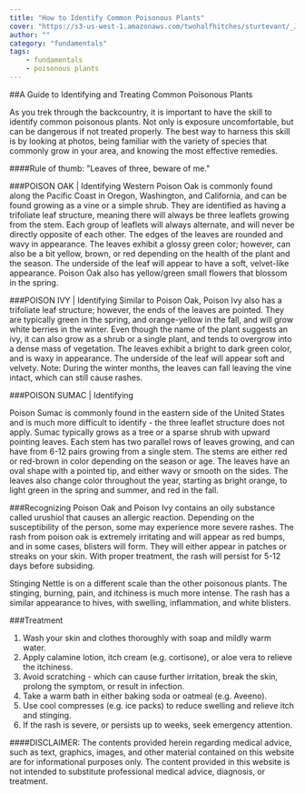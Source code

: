 ```yaml
---
title: "How to Identify Common Poisonous Plants"
cover: "https://s3-us-west-1.amazonaws.com/twohalfhitches/sturtevant/_J8A4928.jpg"
author: ""
category: "fundamentals"
tags:
    - fundamentals
    - poisonous plants
---
```


##A Guide to Identifying and Treating Common Poisonous Plants

As you trek through the backcountry, it is important to have the skill to identify common poisonous plants. Not only is exposure uncomfortable, but can be dangerous if not treated properly. The best way to harness this skill is by looking at photos, being familiar with the variety of species that commonly grow in your area, and knowing the most effective remedies.

####Rule of thumb: "Leaves of three, beware of me."

###POISON OAK | Identifying
Western Poison Oak is commonly found along the Pacific Coast in Oregon, Washington, and California, and can be found growing as a vine or a simple shrub. They are identified as having a trifoliate leaf structure, meaning there will always be three leaflets growing from the stem. Each group of leaflets will always alternate, and will never be directly opposite of each other. The edges of the leaves are rounded and wavy in appearance. The leaves exhibit a glossy green color; however, can also be a bit yellow, brown, or red depending on the health of the plant and the season. The underside of the leaf will appear to have a soft, velvet-like appearance. Poison Oak also has yellow/green small flowers that blossom in the spring.

###POISON IVY | Identifying
Similar to Poison Oak, Poison Ivy also has a trifoliate leaf structure; however, the ends of the leaves are pointed. They are typically green in the spring, and orange-yellow in the fall, and will grow white berries in the winter. Even though the name of the plant suggests an ivy, it can also grow as a shrub or a single plant, and tends to overgrow into a dense mass of vegetation. The leaves exhibit a bright to dark green color, and is waxy in appearance. The underside of the leaf will appear soft and velvety. Note: During the winter months, the leaves can fall leaving the vine intact, which can still cause rashes.

###POISON SUMAC | Identifying

Poison Sumac is commonly found in the eastern side of the United States and is much more difficult to identify - the three leaflet structure does not apply. Sumac typically grows as a tree or a sparse shrub with upward pointing leaves. Each stem has two parallel rows of leaves growing, and can have from 6-12 pairs growing from a single stem. The stems are either red or red-brown in color depending on the season or age. The leaves have an oval shape with a pointed tip, and either wavy or smooth on the sides. The leaves also change color throughout the year, starting as bright orange, to light green in the spring and summer, and red in the fall.

###Recognizing
Poison Oak and Poison Ivy contains an oily substance called urushiol that causes an allergic reaction. Depending on the susceptibility of the person, some may experience more severe rashes. The rash from poison oak is extremely irritating and will appear as red bumps, and in some cases, blisters will form. They will either appear in patches or streaks on your skin. With proper treatment, the rash will persist for 5-12 days before subsiding.

Stinging Nettle is on a different scale than the other poisonous plants. The stinging, burning, pain, and itchiness is much more intense. The rash has a similar appearance to hives, with swelling, inflammation, and white blisters.

###Treatment

1.  Wash your skin and clothes thoroughly with soap and mildly warm water.
2.  Apply calamine lotion, itch cream (e.g. cortisone), or aloe vera to relieve the itchiness.
3.  Avoid scratching - which can cause further irritation, break the skin, prolong the symptom, or result in infection.
4.  Take a warm bath in either baking soda or oatmeal (e.g. Aveeno).
5.  Use cool compresses (e.g. ice packs) to reduce swelling and relieve itch and stinging.
6.  If the rash is severe, or persists up to weeks, seek emergency attention.

####DISCLAIMER:
The contents provided herein regarding medical advice, such as text, graphics, images, and other material contained on this website are for informational purposes only. The content provided in this website is not intended to substitute professional medical advice, diagnosis, or treatment.
